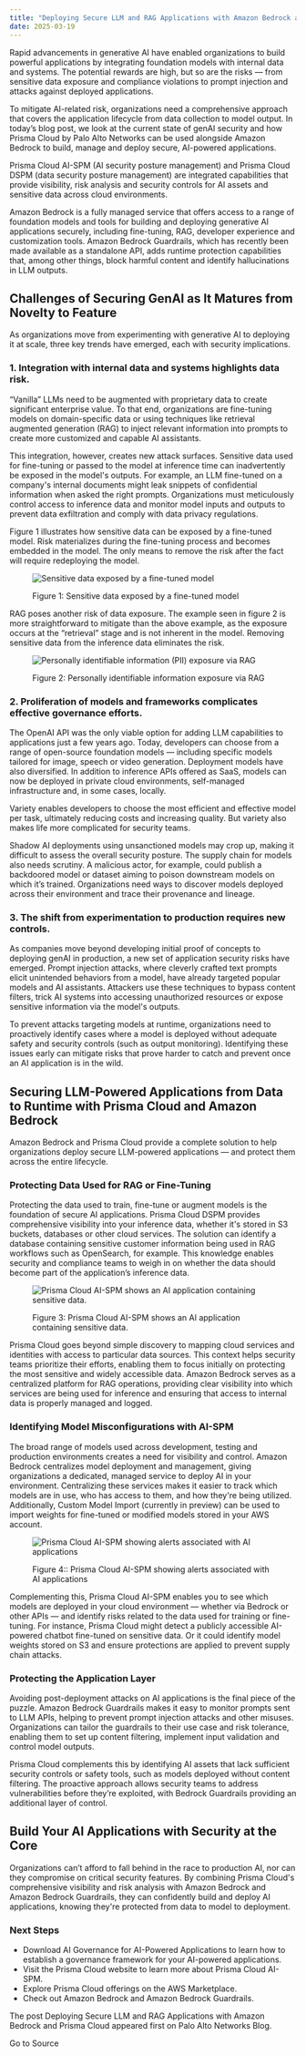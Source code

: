 ```yaml
---
title: "Deploying Secure LLM and RAG Applications with Amazon Bedrock and Prisma Cloud"
date: 2025-03-19
---
```


Rapid advancements in generative AI have enabled organizations to build powerful applications by integrating foundation models with internal data and systems. The potential rewards are high, but so are the risks — from sensitive data exposure and compliance violations to prompt injection and attacks against deployed applications.

To mitigate AI-related risk, organizations need a comprehensive approach that covers the application lifecycle from data collection to model output. In today’s blog post, we look at the current state of genAI security and how Prisma Cloud by Palo Alto Networks can be used alongside Amazon Bedrock to build, manage and deploy secure, AI-powered applications.

Prisma Cloud AI-SPM (AI security posture management) and Prisma Cloud DSPM (data security posture management) are integrated capabilities that provide visibility, risk analysis and security controls for AI assets and sensitive data across cloud environments.

Amazon Bedrock is a fully managed service that offers access to a range of foundation models and tools for building and deploying generative AI applications securely, including fine-tuning, RAG, developer experience and customization tools. Amazon Bedrock Guardrails, which has recently been made available as a standalone API, adds runtime protection capabilities that, among other things, block harmful content and identify hallucinations in LLM outputs.

## Challenges of Securing GenAI as It Matures from Novelty to Feature

As organizations move from experimenting with generative AI to deploying it at scale, three key trends have emerged, each with security implications.

### 1\. Integration with internal data and systems highlights data risk.

“Vanilla” LLMs need to be augmented with proprietary data to create significant enterprise value. To that end, organizations are fine-tuning models on domain-specific data or using techniques like retrieval augmented generation (RAG) to inject relevant information into prompts to create more customized and capable AI assistants.

This integration, however, creates new attack surfaces. Sensitive data used for fine-tuning or passed to the model at inference time can inadvertently be exposed in the model's outputs. For example, an LLM fine-tuned on a company's internal documents might leak snippets of confidential information when asked the right prompts. Organizations must meticulously control access to inference data and monitor model inputs and outputs to prevent data exfiltration and comply with data privacy regulations.

Figure 1 illustrates how sensitive data can be exposed by a fine-tuned model. Risk materializes during the fine-tuning process and becomes embedded in the model. The only means to remove the risk after the fact will require redeploying the model.

<figure>

![Sensitive data exposed by a fine-tuned model](https://www.paloaltonetworks.com/blog/wp-content/uploads/2024/11/word-image-332072-1.jpeg)

<figcaption>

Figure 1: Sensitive data exposed by a fine-tuned model

</figcaption>

</figure>

RAG poses another risk of data exposure. The example seen in figure 2 is more straightforward to mitigate than the above example, as the exposure occurs at the “retrieval” stage and is not inherent in the model. Removing sensitive data from the inference data eliminates the risk.

<figure>

![Personally identifiable information (PII) exposure via RAG](https://www.paloaltonetworks.com/blog/wp-content/uploads/2024/11/word-image-332072-2.jpeg)

<figcaption>

Figure 2: Personally identifiable information exposure via RAG

</figcaption>

</figure>

### 2\. Proliferation of models and frameworks complicates effective governance efforts.

The OpenAI API was the only viable option for adding LLM capabilities to applications just a few years ago. Today, developers can choose from a range of open-source foundation models — including specific models tailored for image, speech or video generation. Deployment models have also diversified. In addition to inference APIs offered as SaaS, models can now be deployed in private cloud environments, self-managed infrastructure and, in some cases, locally.

Variety enables developers to choose the most efficient and effective model per task, ultimately reducing costs and increasing quality. But variety also makes life more complicated for security teams.

Shadow AI deployments using unsanctioned models may crop up, making it difficult to assess the overall security posture. The supply chain for models also needs scrutiny. A malicious actor, for example, could publish a backdoored model or dataset aiming to poison downstream models on which it’s trained. Organizations need ways to discover models deployed across their environment and trace their provenance and lineage.

### 3\. The shift from experimentation to production requires new controls.

As companies move beyond developing initial proof of concepts to deploying genAI in production, a new set of application security risks have emerged. Prompt injection attacks, where cleverly crafted text prompts elicit unintended behaviors from a model, have already targeted popular models and AI assistants. Attackers use these techniques to bypass content filters, trick AI systems into accessing unauthorized resources or expose sensitive information via the model's outputs.

To prevent attacks targeting models at runtime, organizations need to proactively identify cases where a model is deployed without adequate safety and security controls (such as output monitoring). Identifying these issues early can mitigate risks that prove harder to catch and prevent once an AI application is in the wild.

## Securing LLM-Powered Applications from Data to Runtime with Prisma Cloud and Amazon Bedrock

Amazon Bedrock and Prisma Cloud provide a complete solution to help organizations deploy secure LLM-powered applications — and protect them across the entire lifecycle.

### Protecting Data Used for RAG or Fine-Tuning

Protecting the data used to train, fine-tune or augment models is the foundation of secure AI applications. Prisma Cloud DSPM provides comprehensive visibility into your inference data, whether it's stored in S3 buckets, databases or other cloud services. The solution can identify a database containing sensitive customer information being used in RAG workflows such as OpenSearch, for example. This knowledge enables security and compliance teams to weigh in on whether the data should become part of the application’s inference data.

<figure>

![Prisma Cloud AI-SPM shows an AI application containing sensitive data.](https://www.paloaltonetworks.com/blog/wp-content/uploads/2024/11/word-image-332072-3.png)

<figcaption>

Figure 3: Prisma Cloud AI-SPM shows an AI application containing sensitive data.

</figcaption>

</figure>

Prisma Cloud goes beyond simple discovery to mapping cloud services and identities with access to particular data sources. This context helps security teams prioritize their efforts, enabling them to focus initially on protecting the most sensitive and widely accessible data. Amazon Bedrock serves as a centralized platform for RAG operations, providing clear visibility into which services are being used for inference and ensuring that access to internal data is properly managed and logged.

### Identifying Model Misconfigurations with AI-SPM

The broad range of models used across development, testing and production environments creates a need for visibility and control. Amazon Bedrock centralizes model deployment and management, giving organizations a dedicated, managed service to deploy AI in your environment. Centralizing these services makes it easier to track which models are in use, who has access to them, and how they're being utilized. Additionally, Custom Model Import (currently in preview) can be used to import weights for fine-tuned or modified models stored in your AWS account.

<figure>

![Prisma Cloud AI-SPM showing alerts associated with AI applications](https://www.paloaltonetworks.com/blog/wp-content/uploads/2024/11/word-image-332072-4.png)

<figcaption>

Figure 4:: Prisma Cloud AI-SPM showing alerts associated with AI applications

</figcaption>

</figure>

Complementing this, Prisma Cloud AI-SPM enables you to see which models are deployed in your cloud environment — whether via Bedrock or other APIs — and identify risks related to the data used for training or fine-tuning. For instance, Prisma Cloud might detect a publicly accessible AI-powered chatbot fine-tuned on sensitive data. Or it could identify model weights stored on S3 and ensure protections are applied to prevent supply chain attacks.

### Protecting the Application Layer

Avoiding post-deployment attacks on AI applications is the final piece of the puzzle. Amazon Bedrock Guardrails makes it easy to monitor prompts sent to LLM APIs, helping to prevent prompt injection attacks and other misuses. Organizations can tailor the guardrails to their use case and risk tolerance, enabling them to set up content filtering, implement input validation and control model outputs.

Prisma Cloud complements this by identifying AI assets that lack sufficient security controls or safety tools, such as models deployed without content filtering. The proactive approach allows security teams to address vulnerabilities before they’re exploited, with Bedrock Guardrails providing an additional layer of control.

## Build Your AI Applications with Security at the Core

Organizations can’t afford to fall behind in the race to production AI, nor can they compromise on critical security features. By combining Prisma Cloud's comprehensive visibility and risk analysis with Amazon Bedrock and Amazon Bedrock Guardrails, they can confidently build and deploy AI applications, knowing they're protected from data to model to deployment.

### Next Steps

- Download AI Governance for AI-Powered Applications to learn how to establish a governance framework for your AI-powered applications.
- Visit the Prisma Cloud website to learn more about Prisma Cloud AI-SPM.
- Explore Prisma Cloud offerings on the AWS Marketplace.
- Check out Amazon Bedrock and Amazon Bedrock Guardrails.

The post Deploying Secure LLM and RAG Applications with Amazon Bedrock and Prisma Cloud appeared first on Palo Alto Networks Blog.

Go to Source
